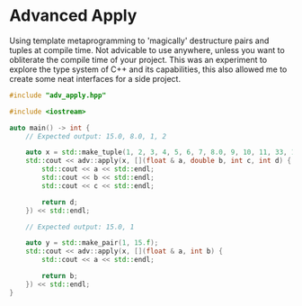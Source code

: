 # Advanced Apply
Using template metaprogramming to 'magically' destructure pairs and tuples at compile time. Not advicable to use anywhere, unless you want to obliterate the compile time of your project. This was an experiment to explore the type system of C++ and its capabilities, this also allowed me to create some neat interfaces for a side project.

``` c++
#include "adv_apply.hpp"

#include <iostream>

auto main() -> int {
	// Expected output: 15.0, 8.0, 1, 2

	auto x = std::make_tuple(1, 2, 3, 4, 5, 6, 7, 8.0, 9, 10, 11, 33, 13, 14, 15.f, 16, 17, 18, 2);
	std::cout << adv::apply(x, [](float & a, double b, int c, int d) {
		std::cout << a << std::endl;
		std::cout << b << std::endl;
		std::cout << c << std::endl;

		return d;
	}) << std::endl;

	// Expected output: 15.0, 1

	auto y = std::make_pair(1, 15.f);
	std::cout << adv::apply(x, [](float & a, int b) {
		std::cout << a << std::endl;

		return b;
	}) << std::endl;
}
